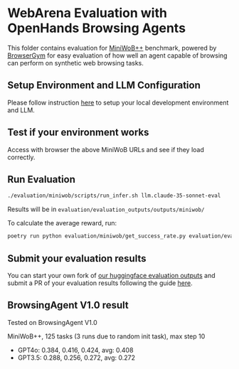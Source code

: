 # WebArena Evaluation with OpenHands Browsing Agents

This folder contains evaluation for [MiniWoB++](https://miniwob.farama.org/) benchmark, powered by [BrowserGym](https://github.com/ServiceNow/BrowserGym) for easy evaluation of how well an agent capable of browsing can perform on synthetic web browsing tasks.

## Setup Environment and LLM Configuration

Please follow instruction [here](../README.md#setup) to setup your local development environment and LLM.

## Test if your environment works

Access with browser the above MiniWoB URLs and see if they load correctly.

## Run Evaluation

```sh
./evaluation/miniwob/scripts/run_infer.sh llm.claude-35-sonnet-eval
```

Results will be in `evaluation/evaluation_outputs/outputs/miniwob/`

To calculate the average reward, run:

```sh
poetry run python evaluation/miniwob/get_success_rate.py evaluation/evaluation_outputs/outputs/miniwob/SOME_AGENT/EXP_NAME/output.jsonl
```

## Submit your evaluation results

You can start your own fork of [our huggingface evaluation outputs](https://huggingface.co/spaces/OpenHands/evaluation) and submit a PR of your evaluation results following the guide [here](https://huggingface.co/docs/hub/en/repositories-pull-requests-discussions#pull-requests-and-discussions).


## BrowsingAgent V1.0 result

Tested on BrowsingAgent V1.0

MiniWoB++, 125 tasks (3 runs due to random init task), max step 10

- GPT4o: 0.384, 0.416, 0.424, avg: 0.408
- GPT3.5: 0.288, 0.256, 0.272, avg: 0.272
